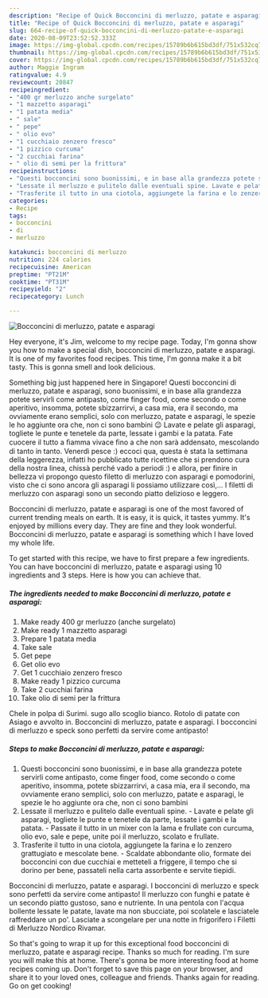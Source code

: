 ```yaml
---
description: "Recipe of Quick Bocconcini di merluzzo, patate e asparagi"
title: "Recipe of Quick Bocconcini di merluzzo, patate e asparagi"
slug: 664-recipe-of-quick-bocconcini-di-merluzzo-patate-e-asparagi
date: 2020-08-09T23:52:52.333Z
image: https://img-global.cpcdn.com/recipes/15789b6b615bd3df/751x532cq70/bocconcini-di-merluzzo-patate-e-asparagi-recipe-main-photo.jpg
thumbnail: https://img-global.cpcdn.com/recipes/15789b6b615bd3df/751x532cq70/bocconcini-di-merluzzo-patate-e-asparagi-recipe-main-photo.jpg
cover: https://img-global.cpcdn.com/recipes/15789b6b615bd3df/751x532cq70/bocconcini-di-merluzzo-patate-e-asparagi-recipe-main-photo.jpg
author: Maggie Ingram
ratingvalue: 4.9
reviewcount: 20847
recipeingredient:
- "400 gr merluzzo anche surgelato"
- "1 mazzetto asparagi"
- "1 patata media"
- " sale"
- " pepe"
- " olio evo"
- "1 cucchiaio zenzero fresco"
- "1 pizzico curcuma"
- "2 cucchiai farina"
- " olio di semi per la frittura"
recipeinstructions:
- "Questi bocconcini sono buonissimi, e in base alla grandezza potete servirli come antipasto, come finger food, come secondo o come aperitivo, insomma, potete sbizzarrirvi, a casa mia, era il secondo, ma ovviamente erano semplici, solo con merluzzo, patate e asparagi, le spezie le ho aggiunte ora che, non ci sono bambini"
- "Lessate il merluzzo e pulitelo dalle eventuali spine. Lavate e pelate gli asparagi, togliete le punte e tenetele da parte, lessate i gambi e la patata. Passate il tutto in un mixer con la lama e frullate con curcuma, olio evo, sale e pepe, unite poi il merluzzo, scolato e frullate."
- "Trasferite il tutto in una ciotola, aggiungete la farina e lo zenzero grattugiato e mescolate bene. Scaldate abbondante olio, formate dei bocconcini con due cucchiai e metteteli a friggere, il tempo che si dorino per bene, passateli nella carta assorbente e servite tiepidi."
categories:
- Recipe
tags:
- bocconcini
- di
- merluzzo

katakunci: bocconcini di merluzzo 
nutrition: 224 calories
recipecuisine: American
preptime: "PT21M"
cooktime: "PT31M"
recipeyield: "2"
recipecategory: Lunch

---
```



![Bocconcini di merluzzo, patate e asparagi](https://img-global.cpcdn.com/recipes/15789b6b615bd3df/751x532cq70/bocconcini-di-merluzzo-patate-e-asparagi-recipe-main-photo.jpg)

Hey everyone, it's Jim, welcome to my recipe page. Today, I'm gonna show you how to make a special dish, bocconcini di merluzzo, patate e asparagi. It is one of my favorites food recipes. This time, I'm gonna make it a bit tasty. This is gonna smell and look delicious.

Something big just happened here in Singapore! Questi bocconcini di merluzzo, patate e asparagi, sono buonissimi, e in base alla grandezza potete servirli come antipasto, come finger food, come secondo o come aperitivo, insomma, potete sbizzarrirvi, a casa mia, era il secondo, ma ovviamente erano semplici, solo con merluzzo, patate e asparagi, le spezie le ho aggiunte ora che, non ci sono bambini 😉 Lavate e pelate gli asparagi, togliete le punte e tenetele da parte, lessate i gambi e la patata. Fate cuocere il tutto a ﬁamma vivace ﬁno a che non sarà addensato, mescolando di tanto in tanto. Venerdì pesce :) eccoci qua, questa è stata la settimana della leggerezza, infatti ho pubblicato tutte ricettine che si prendono cura della nostra linea, chissà perché vado a periodi :) e allora, per finire in bellezza vi propongo questo filetto di merluzzo con asparagi e pomodorini, visto che ci sono ancora gli asparagi li possiamo utilizzare così,… I filetti di merluzzo con asparagi sono un secondo piatto delizioso e leggero.

Bocconcini di merluzzo, patate e asparagi is one of the most favored of current trending meals on earth. It is easy, it is quick, it tastes yummy. It's enjoyed by millions every day. They are fine and they look wonderful. Bocconcini di merluzzo, patate e asparagi is something which I have loved my whole life.


To get started with this recipe, we have to first prepare a few ingredients. You can have bocconcini di merluzzo, patate e asparagi using 10 ingredients and 3 steps. Here is how you can achieve that.

<!--inarticleads1-->

##### The ingredients needed to make Bocconcini di merluzzo, patate e asparagi:

1. Make ready 400 gr merluzzo (anche surgelato)
1. Make ready 1 mazzetto asparagi
1. Prepare 1 patata media
1. Take  sale
1. Get  pepe
1. Get  olio evo
1. Get 1 cucchiaio zenzero fresco
1. Make ready 1 pizzico curcuma
1. Take 2 cucchiai farina
1. Take  olio di semi per la frittura


Chele in polpa di Surimi. sugo allo scoglio bianco. Rotolo di patate con Asiago e avvolto in. Bocconcini di merluzzo, patate e asparagi. I bocconcini di merluzzo e speck sono perfetti da servire come antipasto! 

<!--inarticleads2-->

##### Steps to make Bocconcini di merluzzo, patate e asparagi:

1. Questi bocconcini sono buonissimi, e in base alla grandezza potete servirli come antipasto, come finger food, come secondo o come aperitivo, insomma, potete sbizzarrirvi, a casa mia, era il secondo, ma ovviamente erano semplici, solo con merluzzo, patate e asparagi, le spezie le ho aggiunte ora che, non ci sono bambini
1. Lessate il merluzzo e pulitelo dalle eventuali spine. - Lavate e pelate gli asparagi, togliete le punte e tenetele da parte, lessate i gambi e la patata. - Passate il tutto in un mixer con la lama e frullate con curcuma, olio evo, sale e pepe, unite poi il merluzzo, scolato e frullate.
1. Trasferite il tutto in una ciotola, aggiungete la farina e lo zenzero grattugiato e mescolate bene. - Scaldate abbondante olio, formate dei bocconcini con due cucchiai e metteteli a friggere, il tempo che si dorino per bene, passateli nella carta assorbente e servite tiepidi.


Bocconcini di merluzzo, patate e asparagi. I bocconcini di merluzzo e speck sono perfetti da servire come antipasto! Il merluzzo con funghi e patate è un secondo piatto gustoso, sano e nutriente. In una pentola con l&#39;acqua bollente lessate le patate, lavate ma non sbucciate, poi scolatele e lasciatele raffreddare un po&#39;. Lasciate a scongelare per una notte in frigorifero i Filetti di Merluzzo Nordico Rivamar. 

So that's going to wrap it up for this exceptional food bocconcini di merluzzo, patate e asparagi recipe. Thanks so much for reading. I'm sure you will make this at home. There's gonna be more interesting food at home recipes coming up. Don't forget to save this page on your browser, and share it to your loved ones, colleague and friends. Thanks again for reading. Go on get cooking!

